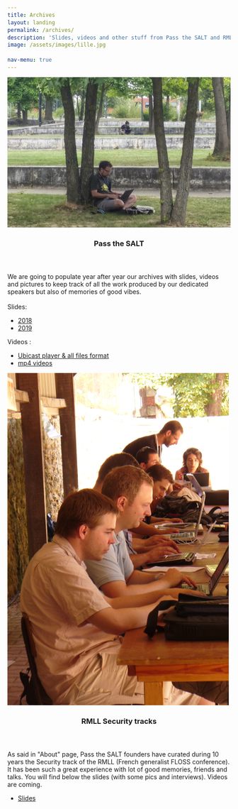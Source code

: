 ```yaml
---
title: Archives
layout: landing
permalink: /archives/
description: 'Slides, videos and other stuff from Pass the SALT and RMLL Security tracks.'
image: /assets/images/lille.jpg

nav-menu: true
---
```


<!-- Main -->
<div id="main">

<!-- One
<section id="one">
	<div class="inner">
		<header class="major">
			<h2>Pass the SALT</h2>
		</header>
		<p>Nullam et orci eu lorem consequat tincidunt vivamus et sagittis magna sed nunc rhoncus condimentum sem. In efficitur ligula tate urna. Maecenas massa vel lacinia pellentesque lorem ipsum dolor. Nullam et orci eu lorem consequat tincidunt. Vivamus et sagittis libero. Nullam et orci eu lorem consequat tincidunt vivamus et sagittis magna sed nunc rhoncus condimentum sem. In efficitur ligula tate urna.</p>
	</div>
</section> -->

<!-- Two -->
<section id="two" class="spotlights">
	<section>
		<a href="" class="image">
			<img src="/assets/images/pablo.jpg" alt="" data-position="center center" />
		</a>
		<div class="content">
			<div class="inner">
				<header class="major">
					<h3>Pass the SALT</h3>
				</header>
				We are going to populate year after year our archives with slides, videos and pictures to keep track of all the work produced by our dedicated speakers but also of memories of good vibes. <br><br>Slides:
				<ul class="actions">
					<li><a href="https://archives.pass-the-salt.org/Pass%20the%20SALT/2018/slides/" class="button">2018</a></li>
					<li><a href="https://archives.pass-the-salt.org/Pass%20the%20SALT/2019/slides/" class="button">2019</a></li>
				</ul>
				Videos :
				<ul class="actions">
					<li><a href="https://passthesalt.ubicast.tv/" class="button">Ubicast player & all files format</a></li>
					<li><a href="https://archives.pass-the-salt.org/Pass%20the%20SALT/" class="button">mp4 videos</a></li>
				</ul>
			</div>
		</div>
	</section>
	<section>
		<a href="" class="image">
			<img src="/assets/images/victor-eric.jpg" alt="" data-position="top center" />
		</a>
		<div class="content">
			<div class="inner">
				<header class="major">
					<h3>RMLL Security tracks</h3>
				</header>
				<p>As said in "About" page, Pass the SALT founders have curated during 10 years the Security track of the RMLL (French generalist FLOSS conference). It has been such a great experience with lot of good memories, friends and talks. You will find below the slides (with some pics and interviews). Videos are coming.</p>
				<ul class="actions">
					<li><a href="https://archives.pass-the-salt.org/RMLL%20Security%20Tracks/" class="button">Slides</a></li>
				</ul>
			</div>
		</div>
	</section>
	<!--<section>
		<a href="generic.html" class="image">
			<img src="assets/images/pic10.jpg" alt="" data-position="25% 25%" />
		</a>
		<div class="content">
			<div class="inner">
				<header class="major">
					<h3>Sed nunc ligula</h3>
				</header>
				<p>Nullam et orci eu lorem consequat tincidunt vivamus et sagittis magna sed nunc rhoncus condimentum sem. In efficitur ligula tate urna. Maecenas massa sed magna lacinia magna pellentesque lorem ipsum dolor. Nullam et orci eu lorem consequat tincidunt. Vivamus et sagittis tempus.</p>
				<ul class="actions">
					<li><a href="generic.html" class="button">Learn more</a></li>
				</ul>
			</div>
		</div>
	</section>
</section>

<section id="three">
	<div class="inner">
		<header class="major">
			<h2>Massa libero</h2>
		</header>
		<p>Nullam et orci eu lorem consequat tincidunt vivamus et sagittis libero. Mauris aliquet magna magna sed nunc rhoncus pharetra. Pellentesque condimentum sem. In efficitur ligula tate urna. Maecenas laoreet massa vel lacinia pellentesque lorem ipsum dolor. Nullam et orci eu lorem consequat tincidunt. Vivamus et sagittis libero. Mauris aliquet magna magna sed nunc rhoncus amet pharetra et feugiat tempus.</p>
		<ul class="actions">
			<li><a href="generic.html" class="button next">Get Started</a></li>
		</ul>
	</div>
</section>

</div>-->
